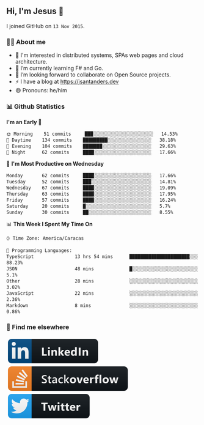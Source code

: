 ## Hi, I'm Jesus 👋

I joined GitHub on `13 Nov 2015`.

<!-- Talking about you -->

### 👨‍💻 About me

- 👦 I'm interested in distributed systems, SPAs web pages and cloud architecture.
- 🌱 I’m currently learning F# and Go.
- 👯 I’m looking forward to collaborate on Open Source projects.
- ⚡️ I have a blog at <https://jsantanders.dev>
- 😄 Pronouns: he/him

### 📊 Github Statistics

<!--START_SECTION:waka-->
**I'm an Early 🐤** 

```text
🌞 Morning    51 commits     ███░░░░░░░░░░░░░░░░░░░░░░   14.53% 
🌆 Daytime    134 commits    █████████░░░░░░░░░░░░░░░░   38.18% 
🌃 Evening    104 commits    ███████░░░░░░░░░░░░░░░░░░   29.63% 
🌙 Night      62 commits     ████░░░░░░░░░░░░░░░░░░░░░   17.66%

```
📅 **I'm Most Productive on Wednesday** 

```text
Monday       62 commits     ████░░░░░░░░░░░░░░░░░░░░░   17.66% 
Tuesday      52 commits     ███░░░░░░░░░░░░░░░░░░░░░░   14.81% 
Wednesday    67 commits     ████░░░░░░░░░░░░░░░░░░░░░   19.09% 
Thursday     63 commits     ████░░░░░░░░░░░░░░░░░░░░░   17.95% 
Friday       57 commits     ████░░░░░░░░░░░░░░░░░░░░░   16.24% 
Saturday     20 commits     █░░░░░░░░░░░░░░░░░░░░░░░░   5.7% 
Sunday       30 commits     ██░░░░░░░░░░░░░░░░░░░░░░░   8.55%

```


📊 **This Week I Spent My Time On** 

```text
⌚︎ Time Zone: America/Caracas

💬 Programming Languages: 
TypeScript               13 hrs 54 mins      ██████████████████████░░░   88.23% 
JSON                     48 mins             █░░░░░░░░░░░░░░░░░░░░░░░░   5.1% 
Other                    28 mins             ░░░░░░░░░░░░░░░░░░░░░░░░░   3.02% 
JavaScript               22 mins             ░░░░░░░░░░░░░░░░░░░░░░░░░   2.36% 
Markdown                 8 mins              ░░░░░░░░░░░░░░░░░░░░░░░░░   0.86%

```


<!--END_SECTION:waka-->

### 📢 Find me elsewhere

<p>
  <a target="_blank" href="https://linkedin.com/in/jsantanders">
    <img src="https://github.com/jsantanders/jsantanders/blob/master/img/linkedin.svg" alt="LinkedIn" style="vertical-align:top; margin:4px">
  </a>
  
  <a target="_blank" href="https://stackoverflow.com/users/7318331/jesus-santander">
    <img src="https://github.com/jsantanders/jsantanders/blob/master/img/stackoverflow.svg" alt="StackOverflow" style="vertical-align:top; margin:4px">
  </a>
  
  <a target="_blank" href="http://twitter.com/jsantanders">
    <img src="https://github.com/jsantanders/jsantanders/blob/master/img/twitter.svg" alt="Twitter" style="vertical-align:top; margin:4px">
  </a>
</p>
